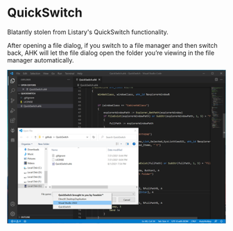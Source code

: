 # QuickSwitch

Blatantly stolen from Listary's QuickSwitch functionality.

After opening a file dialog, if you switch to a file manager and then switch back, AHK will let the file dialog open the folder you’re viewing in the file manager automatically.

![Screenshot](https://github.com/Ericvf/QuickSwitch/blob/fbcee1de21d1519f486fff88961df93a8609a687/Capture.PNG)
